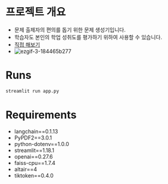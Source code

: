 # 프로젝트 개요
* 문제 출제자의 편의를 돕기 위한 문제 생성기입니다.
* 학습자도 본인의 학업 성취도를 평가하기 위하여 사용할 수 있습니다.
* [직접 해보기](quizgen.streamlit.app)
* ![ezgif-3-184465b277](https://github.com/ShinHyun-soo/QuizGen/assets/69250097/f8d81bc8-37d4-433f-b506-2bfaa04becfe)


# Runs
```python
streamlit run app.py
```

# Requirements
* langchain==0.1.13  
* PyPDF2==3.0.1  
* python-dotenv==1.0.0  
* streamlit==1.18.1  
* openai==0.27.6  
* faiss-cpu==1.7.4  
* altair==4  
* tiktoken==0.4.0  

